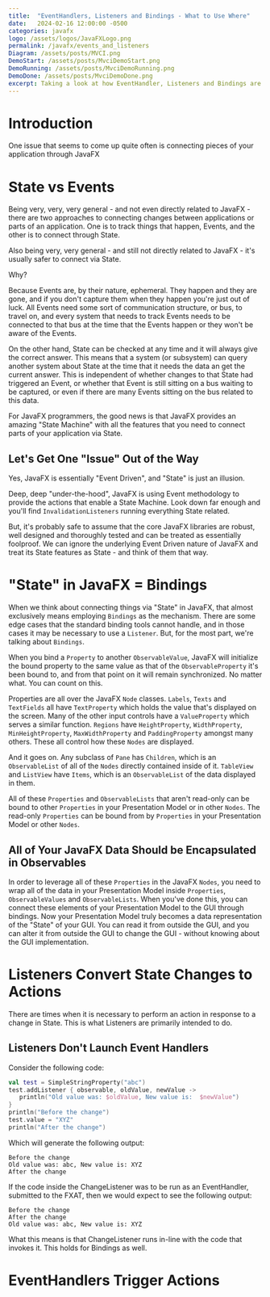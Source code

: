 ```yaml
---
title:  "EventHandlers, Listeners and Bindings - What to Use Where"
date:   2024-02-16 12:00:00 -0500
categories: javafx
logo: /assets/logos/JavaFXLogo.png
permalink: /javafx/events_and_listeners
Diagram: /assets/posts/MVCI.png
DemoStart: /assets/posts/MvciDemoStart.png
DemoRunning: /assets/posts/MvciDemoRunning.png
DemoDone: /assets/posts/MvciDemoDone.png
excerpt: Taking a look at how EventHandler, Listeners and Bindings are different, and how they should be used in a JavaFX application.
---
```


# Introduction

One issue that seems to come up quite often is connecting pieces of your application through JavaFX

# State vs Events

Being very, very, very general - and not even directly related to JavaFX - there are two approaches to connecting changes between applications or parts of an application.  One is to track things that happen, Events, and the other is to connect through State.  

Also being very, very general - and still not directly related to JavaFX - it's usually safer to connect via State.

Why?

Because Events are, by their nature, ephemeral.  They happen and they are gone, and if you don't capture them when they happen you're just out of luck.  All Events need some sort of communication structure, or bus, to travel on, and every system that needs to track Events needs to be connected to that bus at the time that the Events happen or they won't be aware of the Events.

On the other hand, State can be checked at any time and it will always give the correct answer.  This means that a system (or subsystem) can query another system about State at the time that it needs the data an get the current answer.  This is independent of whether changes to that State had triggered an Event, or whether that Event is still sitting on a bus waiting to be captured, or even if there are many Events sitting on the bus related to this data.  

For JavaFX programmers, the good news is that JavaFX provides an amazing "State Machine" with all the features that you need to connect parts of your application via State.

## Let's Get One "Issue" Out of the Way

Yes, JavaFX is essentially "Event Driven", and "State" is just an illusion.  

Deep, deep "under-the-hood", JavaFX is using Event methodology to provide the actions that enable a State Machine.  Look down far enough and you'll find `InvalidationListeners` running everything State related.

But, it's probably safe to assume that the core JavaFX libraries are robust, well designed and thoroughly tested and can be treated as essentially foolproof.  We can ignore the underlying Event Driven nature of JavaFX and treat its State features as State - and think of them that way.

# "State" in JavaFX = Bindings

When we think about connecting things via "State" in JavaFX, that almost exclusively means employing `Bindings` as the mechanism.  There are some edge cases that the standard binding tools cannot handle, and in those cases it may be necessary to use a `Listener`.  But, for the most part, we're talking about `Bindings`.

When you bind a `Property` to another `ObservableValue`, JavaFX will initialize the bound property to the same value as that of the `ObservableProperty` it's been bound to, and from that point on it will remain synchronized.  No matter what.  You can count on this.

Properties are all over the JavaFX `Node` classes.  `Labels`, `Texts` and `TextFields` all have `TextProperty` which holds the value that's displayed on the screen.  Many of the other input controls have a `ValueProperty` which serves a similar function.  `Regions` have `HeightProperty`, `WidthProperty`, `MinHeightProperty`, `MaxWidthProperty` and `PaddingProperty` amongst many others.  These all control how these `Nodes` are displayed.  

And it goes on.  Any subclass of `Pane` has `Children`, which is an `ObservableList` of all of the `Nodes` directly contained inside of it.  `TableView` and `ListView` have `Items`, which is an `ObservableList` of the data displayed in them.

All of these `Properties` and `ObservableLists` that aren't read-only can be bound to other `Properties` in your Presentation Model or in other `Nodes`.  The read-only `Properties` can be bound from by `Properties` in your Presentation Model or other `Nodes`.  

## All of Your JavaFX Data Should be Encapsulated in Observables

In order to leverage all of these `Properties` in the JavaFX `Nodes`, you need to wrap all of the data in your Presentation Model inside `Properties`, `ObservableValues` and `ObservableLists`.  When you've done this, you can connect these elements of your Presentation Model to the GUI through bindings.  Now your Presentation Model truly becomes a data representation of the "State" of your GUI.  You can read it from outside the GUI, and you can alter it from outside the GUI to change the GUI - without knowing about the GUI implementation.


# Listeners Convert State Changes to Actions

There are times when it is necessary to perform an action in response to a change in State.  This is what Listeners are primarily intended to do.  

## Listeners Don't Launch Event Handlers

Consider the following code:

``` kotlin
val test = SimpleStringProperty("abc")
test.addListener { observable, oldValue, newValue ->
   println("Old value was: $oldValue, New value is:  $newValue")
}
println("Before the change")
test.value = "XYZ"
println("After the change")
```
Which will generate the following output:
```
Before the change
Old value was: abc, New value is: XYZ
After the change
```
If the code inside the ChangeListener was to be run as an EventHandler, submitted to the FXAT, then we would expect to see the following output:

```
Before the change
After the change
Old value was: abc, New value is: XYZ
```
What this means is that ChangeListener runs in-line with the code that invokes it.  This holds for Bindings as well.  

# EventHandlers Trigger Actions
